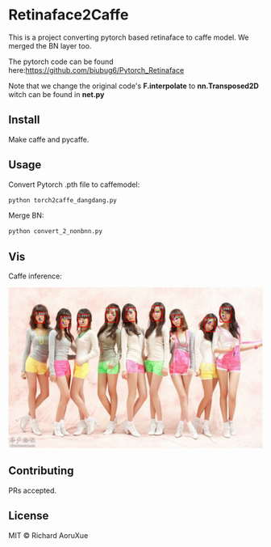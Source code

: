 # Retinaface2Caffe

This is a project converting pytorch based retinaface to caffe model. We merged the BN layer too.

The pytorch code can be found here:https://github.com/biubug6/Pytorch_Retinaface

Note that we change the original code's **F.interpolate** to **nn.Transposed2D** witch can be found in **net.py**

## Install

Make caffe and pycaffe.

## Usage

Convert Pytorch .pth file to caffemodel: 

```cmd
python torch2caffe_dangdang.py
```

Merge BN:

```cmd
python convert_2_nonbnn.py
```

## Vis

Caffe inference:

![img_caffe](img_caffe.jpg)

## Contributing

PRs accepted.

## License

MIT © Richard AoruXue